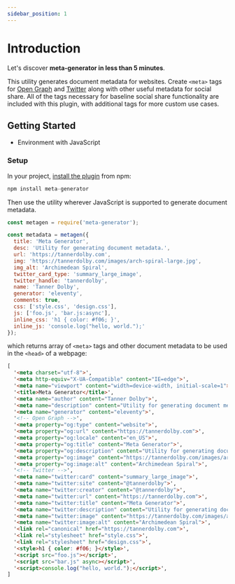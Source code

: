 ```yaml
---
sidebar_position: 1
---
```


# Introduction

Let's discover **meta-generator in less than 5 minutes**.

This utility generates document metadata for websites. Create `<meta>` tags for [Open Graph](https://ogp.me/) and [Twitter](https://developer.twitter.com/en/docs/twitter-for-websites/cards/overview/markup) along with other useful metadata for social share. All of the tags necessary for baseline social share functionality are included with this plugin, with additional tags for more custom use cases.

## Getting Started

- Environment with JavaScript

### Setup
In your project, [install the plugin](https://www.npmjs.com/package/meta-generator) from npm:

```js
npm install meta-generator
```

Then use the utility wherever JavaScript is supported to generate document metadata.

```js
const metagen = require('meta-generator');

const metadata = metagen({
  title: 'Meta Generator',
  desc: 'Utility for generating document metadata.',
  url: 'https://tannerdolby.com',
  img: 'https://tannerdolby.com/images/arch-spiral-large.jpg',
  img_alt: 'Archimedean Spiral',
  twitter_card_type: 'summary_large_image',
  twitter_handle: 'tannerdolby',
  name: 'Tanner Dolby',
  generator: 'eleventy',
  comments: true,
  css: ['style.css', 'design.css'],
  js: ['foo.js', 'bar.js:async'],
  inline_css: 'h1 { color: #f06; }',
  inline_js: 'console.log("hello, world.");'
});
```

which returns array of `<meta>` tags and other document metadata to be used in the `<head>` of a webpage:

```html
[
  '<meta charset="utf-8">',
  '<meta http-equiv="X-UA-Compatible" content="IE=edge">',
  '<meta name="viewport" content="width=device-width, initial-scale=1">',
  '<title>Meta Generator</title>',
  '<meta name="author" content="Tanner Dolby">',
  '<meta name="description" content="Utility for generating document metadata.">',
  '<meta name="generator" content="eleventy">',
  '<!-- Open Graph -->',
  '<meta property="og:type" content="website">',
  '<meta property="og:url" content="https://tannerdolby.com">',
  '<meta property="og:locale" content="en_US">',
  '<meta property="og:title" content="Meta Generator">',
  '<meta property="og:description" content="Utility for generating document metadata.">',
  '<meta property="og:image" content="https://tannerdolby.com/images/arch-spiral-large.jpg">',
  '<meta property="og:image:alt" content="Archimedean Spiral">',
  '<!-- Twitter -->',
  '<meta name="twitter:card" content="summary_large_image">',
  '<meta name="twitter:site" content="@tannerdolby">',
  '<meta name="twitter:creator" content="@tannerdolby">',
  '<meta name="twitter:url" content="https://tannerdolby.com">',
  '<meta name="twitter:title" content="Meta Generator">',
  '<meta name="twitter:description" content="Utility for generating document metadata.">',
  '<meta name="twitter:image" content="https://tannerdolby.com/images/arch-spiral-large.jpg">',
  '<meta name="twitter:image:alt" content="Archimedean Spiral">',
  '<link rel="canonical" href="https://tannerdolby.com">',
  '<link rel="stylesheet" href="style.css">',
  '<link rel="stylesheet" href="design.css">',
  '<style>h1 { color: #f06; }</style>',
  '<script src="foo.js"></script>',
  '<script src="bar.js" async></script>',
  '<script>console.log("hello, world.");</script>',
]
```
